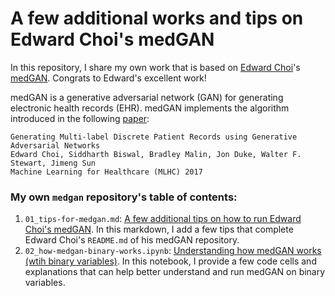 A few additional works and tips on Edward Choi's medGAN
====

In this repository, I share my own work that is based on [Edward Choi](https://github.com/mp2893/)'s [medGAN](https://github.com/mp2893/medgan). Congrats to Edward's excellent work!

medGAN is a generative adversarial network (GAN) for generating electronic health records (EHR). medGAN implements the algorithm introduced in the following [paper](https://arxiv.org/abs/1703.06490):

	Generating Multi-label Discrete Patient Records using Generative Adversarial Networks
	Edward Choi, Siddharth Biswal, Bradley Malin, Jon Duke, Walter F. Stewart, Jimeng Sun  
	Machine Learning for Healthcare (MLHC) 2017

### My own `medgan` repository's table of contents:
1. `01_tips-for-medgan.md`: [A few additional tips on how to run Edward Choi's medGAN](https://github.com/sylvaincom/medgan/blob/master/tips-for-medgan.md). In this markdown, I add a few tips that complete Edward Choi's `README.md` of his medGAN repository.
2. `02_how-medgan-binary-works.ipynb`: [Understanding how medGAN works (wtih binary variables)](https://github.com/sylvaincom/medgan/blob/master/how-medgan-binary-works.ipynb). In this notebook, I provide a few code cells and explanations that can help better understand and run medGAN on binary variables.
